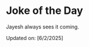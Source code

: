 # Joke of the Day

<!-- #joke -->
Jayesh always sees it coming.

Updated on: [6/2/2025]
<!-- #jokeEnd -->